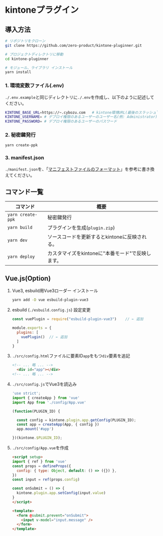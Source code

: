 # kintoneプラグイン

## 導入方法

```bash
# リポジトリをクローン
git clone https://github.com/zero-product/kintone-pluginner.git

# プロジェクトディレクトリに移動
cd kintone-pluginner

# モジュール、ライブラリ インストール
yarn install
```

### 1. 環境変数ファイル(.env)

`./.env.example`と同じディレクトリに`./.env`を作成し、以下のように記述してください。

```bash
KINTONE_BASE_URL=https://~.cybozu.com   # kintone環境URL(最後のスラッシュ`/`は不要)
KINTONE_USERNAME= # デプロイ権限のあるユーザーのユーザー名(例: Administrator)
KINTONE_PASSWORD= # デプロイ権限のあるユーザーのパスワード
```

### 2. 秘密鍵発行

```bash
yarn create-ppk
```

### 3. manifest.json

`./manifest.json`を、「[マニフェストファイルのフォーマット](https://cybozudev.zendesk.com/hc/ja/articles/203455680-kintone-%E3%83%97%E3%83%A9%E3%82%B0%E3%82%A4%E3%83%B3%E9%96%8B%E7%99%BA%E6%89%8B%E9%A0%86#create-manifest_format)」を参考に書き換えてください。

## コマンド一覧

|コマンド|概要|
|-|-|
|`yarn create-ppk`|秘密鍵発行|
|`yarn build`|プラグインを生成(`plugin.zip`)|
|`yarn dev`|ソースコードを更新するとkintoneに反映される。|
|`yarn deploy`|カスタマイズをkintoneに"本番モード"で反映します。|

## Vue.js(Option)

1. Vue3, esbuild用Vue3ローダー インストール

    ```bash
    yarn add -D vue esbuild-plugin-vue3
    ```

2. esbuild (`./esbuild.config.js`) 設定変更

    ```javascript
    const vuePlugin = require("esbuild-plugin-vue3")    // ← 追加

    module.exports = {
      plugins: [
        vuePlugin()  // ← 追加
      ]
    }
    ```

3. `./src/config.html`ファイルに要素ID`app`をもつ`div`要素を追記

    ```html
    <!-- ... 略 ... -->
      <div id="app"></div>
    <!-- ... 略 ... -->
    ```

4. `./src/config.js`でVue3を読込み

    ```javascript
    'use strict';
    import { createApp } from 'vue'
    import App from './config/App.vue'

    (function(PLUGIN_ID) {

      const config = kintone.plugin.app.getConfig(PLUGIN_ID);
      const app = createApp(App, { config })
      app.mount('#app')

    })(kintone.$PLUGIN_ID);
    ```

5. `./src/config/App.vue`を作成

    ```html
    <script setup>
    import { ref } from 'vue'
    const props = defineProps({
      config: { type: Object, default: () => ({}) },
    })
    const input = ref(props.config)

    const onSubmit = () => {
      kintone.plugin.app.setConfig(input.value)
    }
    </script>

    <template>
      <form @submit.prevent="onSubmit">
        <input v-model="input.message" />
      </form>
    </template>
    ```